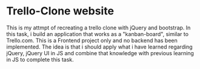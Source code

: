 # Trello-Clone website

This is my attmpt of recreating a trello clone with jQuery and bootstrap.
In this task, i build an application that works as a "kanban-board", similar to Trello.com. This is a Frontend project only and no backend has been implemented.
The idea is that i should apply what i have learned regarding jQuery, jQuery UI in JS and combine that knowledge with previous learning in JS to complete this task.